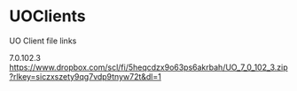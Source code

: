 # UOClients
UO Client file links

7.0.102.3    https://www.dropbox.com/scl/fi/5heqcdzx9o63ps6akrbah/UO_7_0_102_3.zip?rlkey=siczxszety9qg7vdp9tnyw72t&dl=1
